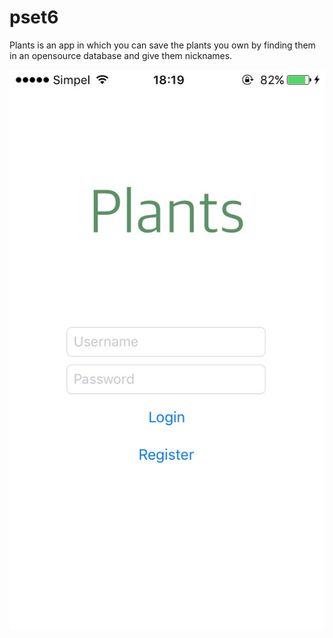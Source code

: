 # pset6

Plants is an app in which you can save the plants you own by finding them in an opensource database and give them nicknames. 

![Screenshot](/doc/screenshot_plants.PNG)
